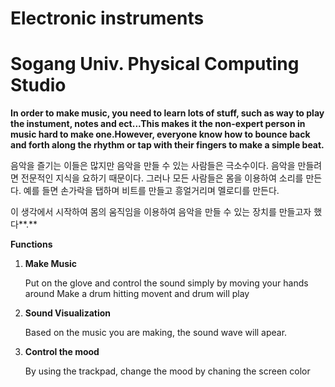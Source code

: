 # Electronic instruments
# Sogang Univ. Physical Computing Studio 


**In order to make music, you need to learn lots of stuff, such as way to play the instument, notes and ect...This makes it the non-expert person in music hard to make one.However, everyone know how to bounce back and forth along the rhythm or tap with their fingers to make a simple beat.**

음악을 즐기는 이들은 많지만 음악을 만들 수 있는 사람들은 극소수이다. 음악을 만들려면 전문적인 지식을 요하기 때문이다. 그러나 모든 사람들은 몸을 이용하여 소리를 만든다. 예를 들면 손가락을 탭하며 비트를 만들고 흥얼거리며 멜로디를 만든다. 

이 생각에서 시작하여 몸의 움직임을 이용하여 음악을 만들 수 있는 장치를 만들고자 했다**.**

**Functions**

1. **Make Music**
    
    Put on the glove and control the sound simply by moving your hands around Make a drum hitting movent and drum will play
    
2. **Sound Visualization**
    
    Based on the music you are making, the sound wave will apear.
    
3. **Control the mood**
    
    By using the trackpad, change the mood by chaning the screen color
